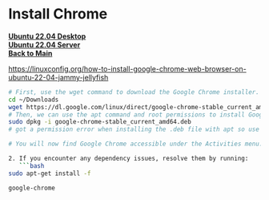# Install Chrome

**[Ubuntu 22.04 Desktop](../../ubuntu22-04/desktop-install.md)**\
**[Ubuntu 22.04 Server](../../ubuntu22-04/server-install.md)**\
**[Back to Main](../../../README.md)**

<https://linuxconfig.org/how-to-install-google-chrome-web-browser-on-ubuntu-22-04-jammy-jellyfish>

```bash
# First, use the wget command to download the Google Chrome installer.
cd ~/Downloads 
wget https://dl.google.com/linux/direct/google-chrome-stable_current_amd64.deb
# Then, we can use the apt command and root permissions to install Google Chrome.
sudo dpkg -i google-chrome-stable_current_amd64.deb
# got a permission error when installing the .deb file with apt so use dpkg instead.

# You will now find Google Chrome accessible under the Activities menu. Just search for it by typing “chrome.” You can right click this icon and add it to your quick launch bar if you want.

2. If you encounter any dependency issues, resolve them by running:
   ```bash
sudo apt-get install -f

google-chrome
```   